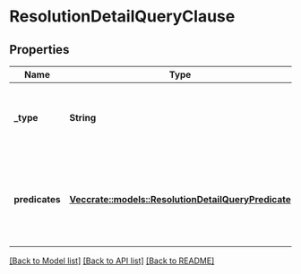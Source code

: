 # ResolutionDetailQueryClause

## Properties

Name | Type | Description | Notes
------------ | ------------- | ------------- | -------------
**_type** | **String** | Boolean operation to apply to the provided predicates | 
**predicates** | [**Vec<crate::models::ResolutionDetailQueryPredicate>**](ResolutionDetailQueryPredicate.md) | Like a three-word sentence: (attribute-name) (operator) (target-value). | 

[[Back to Model list]](../README.md#documentation-for-models) [[Back to API list]](../README.md#documentation-for-api-endpoints) [[Back to README]](../README.md)


